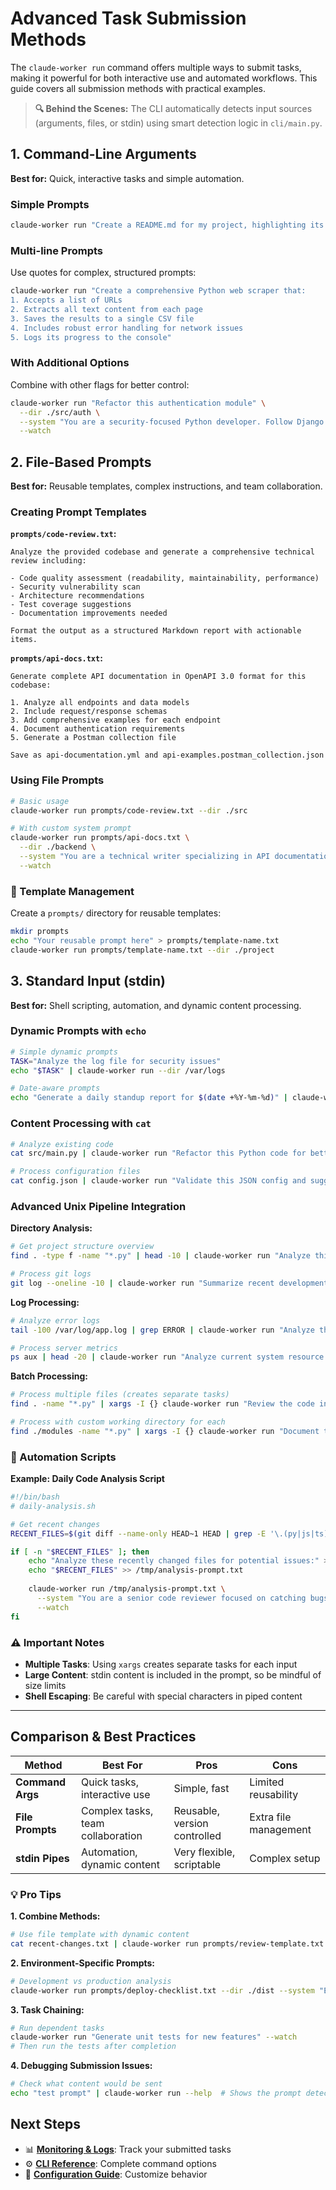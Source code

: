 # Advanced Task Submission Methods

The `claude-worker run` command offers multiple ways to submit tasks, making it powerful for both interactive use and automated workflows. This guide covers all submission methods with practical examples.

> **🔍 Behind the Scenes:** The CLI automatically detects input sources (arguments, files, or stdin) using smart detection logic in `cli/main.py`.

## 1. Command-Line Arguments

**Best for:** Quick, interactive tasks and simple automation.

### Simple Prompts

```bash
claude-worker run "Create a README.md for my project, highlighting its key features."
```

### Multi-line Prompts

Use quotes for complex, structured prompts:

```bash
claude-worker run "Create a comprehensive Python web scraper that:
1. Accepts a list of URLs
2. Extracts all text content from each page  
3. Saves the results to a single CSV file
4. Includes robust error handling for network issues
5. Logs its progress to the console"
```

### With Additional Options

Combine with other flags for better control:

```bash
claude-worker run "Refactor this authentication module" \
  --dir ./src/auth \
  --system "You are a security-focused Python developer. Follow Django best practices." \
  --watch
```

## 2. File-Based Prompts

**Best for:** Reusable templates, complex instructions, and team collaboration.

### Creating Prompt Templates

**`prompts/code-review.txt`:**
```
Analyze the provided codebase and generate a comprehensive technical review including:

- Code quality assessment (readability, maintainability, performance)
- Security vulnerability scan
- Architecture recommendations  
- Test coverage suggestions
- Documentation improvements needed

Format the output as a structured Markdown report with actionable items.
```

**`prompts/api-docs.txt`:**
```
Generate complete API documentation in OpenAPI 3.0 format for this codebase:

1. Analyze all endpoints and data models
2. Include request/response schemas
3. Add comprehensive examples for each endpoint
4. Document authentication requirements
5. Generate a Postman collection file

Save as api-documentation.yml and api-examples.postman_collection.json
```

### Using File Prompts

```bash
# Basic usage
claude-worker run prompts/code-review.txt --dir ./src

# With custom system prompt
claude-worker run prompts/api-docs.txt \
  --dir ./backend \
  --system "You are a technical writer specializing in API documentation" \
  --watch
```

### 🔄 Template Management

Create a `prompts/` directory for reusable templates:

```bash
mkdir prompts
echo "Your reusable prompt here" > prompts/template-name.txt
claude-worker run prompts/template-name.txt --dir ./project
```

## 3. Standard Input (stdin) 

**Best for:** Shell scripting, automation, and dynamic content processing.

### Dynamic Prompts with `echo`

```bash
# Simple dynamic prompts
TASK="Analyze the log file for security issues"
echo "$TASK" | claude-worker run --dir /var/logs

# Date-aware prompts
echo "Generate a daily standup report for $(date +%Y-%m-%d)" | claude-worker run
```

### Content Processing with `cat`

```bash
# Analyze existing code
cat src/main.py | claude-worker run "Refactor this Python code for better performance"

# Process configuration files
cat config.json | claude-worker run "Validate this JSON config and suggest improvements"
```

### Advanced Unix Pipeline Integration

**Directory Analysis:**
```bash
# Get project structure overview
find . -type f -name "*.py" | head -10 | claude-worker run "Analyze this Python project structure"

# Process git logs
git log --oneline -10 | claude-worker run "Summarize recent development activity"
```

**Log Processing:**
```bash
# Analyze error logs
tail -100 /var/log/app.log | grep ERROR | claude-worker run "Analyze these error patterns"

# Process server metrics
ps aux | head -20 | claude-worker run "Analyze current system resource usage"
```

**Batch Processing:**
```bash
# Process multiple files (creates separate tasks)
find . -name "*.py" | xargs -I {} claude-worker run "Review the code in {}"

# Process with custom working directory for each
find ./modules -name "*.py" | xargs -I {} claude-worker run "Document this module" --dir $(dirname {})
```

### 🚀 Automation Scripts

**Example: Daily Code Analysis Script**
```bash
#!/bin/bash
# daily-analysis.sh

# Get recent changes
RECENT_FILES=$(git diff --name-only HEAD~1 HEAD | grep -E '\.(py|js|ts)$')

if [ -n "$RECENT_FILES" ]; then
    echo "Analyze these recently changed files for potential issues:" > /tmp/analysis-prompt.txt
    echo "$RECENT_FILES" >> /tmp/analysis-prompt.txt
    
    claude-worker run /tmp/analysis-prompt.txt \
      --system "You are a senior code reviewer focused on catching bugs and security issues" \
      --watch
fi
```

### ⚠️ Important Notes

- **Multiple Tasks**: Using `xargs` creates separate tasks for each input
- **Large Content**: stdin content is included in the prompt, so be mindful of size limits
- **Shell Escaping**: Be careful with special characters in piped content

---

## Comparison & Best Practices

| Method | Best For | Pros | Cons |
|--------|----------|------|------|
| **Command Args** | Quick tasks, interactive use | Simple, fast | Limited reusability |
| **File Prompts** | Complex tasks, team collaboration | Reusable, version controlled | Extra file management |
| **stdin Pipes** | Automation, dynamic content | Very flexible, scriptable | Complex setup |

### 💡 Pro Tips

**1. Combine Methods:**
```bash
# Use file template with dynamic content
cat recent-changes.txt | claude-worker run prompts/review-template.txt
```

**2. Environment-Specific Prompts:**
```bash
# Development vs production analysis
claude-worker run prompts/deploy-checklist.txt --dir ./dist --system "Environment: production"
```

**3. Task Chaining:**
```bash
# Run dependent tasks
claude-worker run "Generate unit tests for new features" --watch
# Then run the tests after completion
```

**4. Debugging Submission Issues:**
```bash
# Check what content would be sent
echo "test prompt" | claude-worker run --help  # Shows the prompt detection
```

## Next Steps

- 📊 **[Monitoring & Logs](./02-user-guide-monitoring-and-logs.md)**: Track your submitted tasks
- ⚙️ **[CLI Reference](./02-user-guide-cli-reference.md)**: Complete command options
- 🔧 **[Configuration Guide](./05-administration-configuration.md)**: Customize behavior